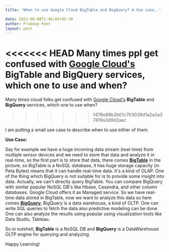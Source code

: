 ```yaml
---
title: 'When to use Google Cloud BigTable and BigQuery? A Use case..'

date: 2021-06-08T1:46:03+05:30
author: Pradeep Pant
layout: post
---
```


<<<<<<< HEAD
Many times ppl get confused with [Google Cloud's](https://cloud.google.com/) **BigTable** and **BigQuery** services, which one to use and when? 
=======
Many times cloud folks get confused with [Google Cloud's](https://cloud.google.com/) **BigTable** and **BigQuery** services, which one to use when? 
>>>>>>> 1478e88b2b01c703039d1a2a3a37419a3d9d2aac

I am putting a small use case to describe when to use either of them. 

**Use Case:** 

Say for example we have a huge incoming data stream (real-time) from multiple sensor devices and we need to store that data and analyze it in real-time, so the first part is to store that data, there comes [**BigTable**](https://cloud.google.com/bigtable) in the picture, so BigTable is a NoSQL database, it has huge storage capacity (in Peta Bytes) means that it can handle real-time data. It's a kind of OLAP. One of the thing which BigQuery is not suitable for is to provide some insight into data. Actually, we can't directly query BigTable. You can compare BigQuery with similar popular NoSQL DB's like Hbase, Casandra, and other column databases. Google Cloud offers it as Managed service.
So we have real-time data stored in BigTable, now we want to analyze this data so here comes [**BigQuery**](https://cloud.google.com/bigquery), BigQuery is a data warehouse, a kind of OLTP. One can write SQL queries to fetch the data also predictive modeling can be done. One can also analyze the results using popular using visualization tools like Data Studio, Tableau.

So in nutshell, **BigTable** is a NoSQL DB and **BigQuery** is a DataWarehouse OLTP engine for querying and analyzing. 


Happy Learning!
 
